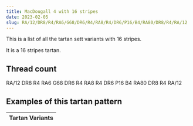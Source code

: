 ```yaml
---
title: MacDougall 4 with 16 stripes
date: 2023-02-05
slug: RA/12/DR8/R4/RA6/G68/DR6/R4/RA8/R4/DR6/P16/B4/RA80/DR8/R4/RA/12
---
```

This is a list of all the tartan sett variants with 16 stripes.

It is a 16 stripes tartan.


## Thread count
RA/12 DR8 R4 RA6 G68 DR6 R4 RA8 R4 DR6 P16 B4 RA80 DR8 R4 RA/12

## Examples of this tartan pattern

| Tartan Variants |
|---------------|
